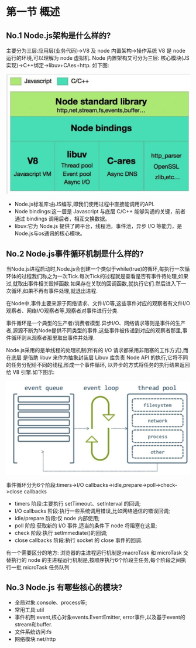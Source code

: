 # 第一节 概述

## No.1 Node.js架构是什么样的?

主要分为三层:应用层(业务代码)->V8 及 node 内置架构->操作系统 V8 是 node 运行的环境,可以理解为 node 虚拟机.
Node 内置架构又可分为三层:
核心模块(JS 实现)->C++绑定->libuv+CAes+http.
如下图:

![node.js-structure](/assets/node-structure.png)

* Node.js标准库:由JS编写,即我们使用过程中直接能调用的API.
* Node bindings:这一层是 Javascript 与底层 C/C++ 能够沟通的关键，前者通过 bindings 调用后者，相互交换数据。
* libuv:它为 Node.js 提供了跨平台，线程池，事件池，异步 I/O 等能力，是 Node.js与os通讯的核心模块。

## No.2 Node.js事件循环机制是什么样的?

当Node.js进程启动时,Node.js会创建一个类似于while(true)的循环,每执行一次循环体的过程我们称之为一次Tick.每次Tick的过程就是查看是否有事件待处理,如果过,就取出事件相关毁掉函数.如果存在关联的回调函数,就执行它们.然后进入下一次循环,如果不再有事件处理,就退出进程.

在Node中,事件主要来源于网络请求、文件I/O等,这些事件对应的观察者有文件I/O观察者、网络I/O观察者等,观察者对事件进行分类.

事件循环是一个典型的生产者/消费者模型.异步I/O、网络请求等则是事件的生产者,源源不断为Node提供不同类型的事件,这些事件被传递到对应的观察者那里,事件循环则从观察者那里取出事件并处理.

Node.js采用的是单线程的处理机制(所有的 I/O 请求都采用非阻塞的工作方式),而在底层 是借助 libuv 来作为抽象封装层
Libuv 库负责 Node API 的执行,它将不同的任务分配给不同的线程,形成一个事件循环, 以异步的方式将任务的执行结果返回给 V8 引擎.如下图示:

![node.js-eventloop](/assets/node-eventloop.png)

事件循环分为6个阶段:timers->I/O callbacks->idle,prepare->poll->check->close callbacks

* timers 阶段:主要执行 setTimeout、setInterval 的回调;
* I/O callbacks 阶段:执行一些系统调用错误,比如网络通信的错误回调;
* idle/prepare 阶段:仅 node 内部使用;
* poll 阶段:获取新的 I/O 事件,适当的条件下 node 将阻塞在这里;
* check 阶段:执行 setImmediate()的回调;
* close callbacks 阶段:执行 socket 的 close 事件的回调.

有一个需要区分的地方:
浏览器的主进程运行机制是:macroTask 和 microTask 交替执行的
node 的主进程运行机制是,按顺序执行6个阶段主任务,每个阶段之间执行一批 microTask 任务队列

## No.3 Node.js 有哪些核心的模块?

* 全局对象:console、process等;
* 常用工具:util
* 事件机制:event,核心对象events.EventEmitter, error事件,以及基于event的stream和buffer.
* 文件系统访问:fs
* 网络模块:net/http

